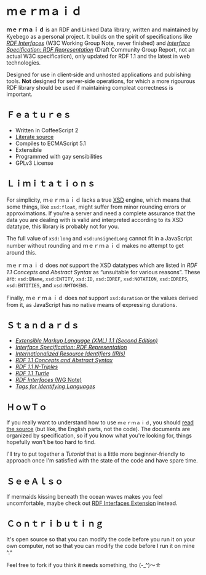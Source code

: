 #  ｍｅｒｍａｉｄ  #

**ｍｅｒｍａｉｄ** is an RDF and Linked Data library, written and
  maintained by Kyebego as a personal project.
It builds on the spirit of specifications like [_RDF Interfaces_][RDFI]
  (W3C Working Group Note, never finished) and
  [_Interface Specification: RDF Representation_][RDFJS] (Draft
  Community Group Report, not an actual W3C specification), only
  updated for RDF 1.1 and the latest in web technologies.

Designed for use in client&hyphen;side and unhosted applications and
  publishing tools.
**Not** designed for server&hyphen;side operations, for which a more
  rigourous RDF library should be used if maintaining compleat
  correctness is important.

##  Ｆｅａｔｕｒｅｓ  ##

+ Written in CoffeeScript 2
+ [Literate source](./Sources/)
+ Compiles to ECMAScript 5.1
+ Extensible
+ Programmed with gay sensibilities
+ GPLv3 License

##  Ｌｉｍｉｔａｔｉｏｎｓ  ##

For simplicity, ｍｅｒｍａｉｄ lacks a true [XSD][XSD11-2] engine,
  which means that some things, like `xsd:float`, might suffer from
  minor rounding errors or approximations.
If you're a server and need a complete assurance that the data you are
  dealing with is valid and interpreted according to its XSD datatype,
  this library is probably not for you.

The full value of `xsd:long` and `xsd:unsignedLong` cannot fit in a
  JavaScript number without rounding and ｍｅｒｍａｉｄ makes no
  attempt to get around this.

ｍｅｒｍａｉｄ does *not* support the XSD datatypes which are listed
  in _RDF 1.1 Concepts and Abstract Syntax_ as “unsuitable for various
  reasons”.
These are: `xsd:QName`, `xsd:ENTITY`, `xsd:ID`, `xsd:IDREF`,
  `xsd:NOTATION`, `xsd:IDREFS`, `xsd:ENTITIES`, and `xsd:NMTOKENS`.

Finally, ｍｅｒｍａｉｄ does *not* support `xsd:duration` or the values
  derived from it, as JavaScript has no native means of expressing
  durations.

##  Ｓｔａｎｄａｒｄｓ  ##

+ [_Extensible Markup Language (XML) 1.1 (Second Edition)_][XML11]
+ [_Interface Specification: RDF Representation_][RDFJS]
+ [_Internationalized Resource Identifiers (IRIs)_][RFC3987]
+ [_RDF 1.1 Concepts and Abstract Syntax_][RDF11-Concepts]
+ [_RDF 1.1 N-Triples_][NT11]
+ [_RDF 1.1 Turtle_][Turtle11]
+ [_RDF Interfaces_ (WG Note)][RDFI]
+ [_Tags for Identifying Languages_][BCP47]

##  ＨｏｗＴｏ  ##

If you really want to understand how to use `ｍｅｒｍａｉｄ`, you
  should [read the source](./Source/) (but like, the English parts, not
  the code).
The documents are organized by specification, so if you know what
  you're looking for, things hopefully won't be too hard to find.

I'll try to put together a _Tutorial_ that is a little more
  beginner&hyphen;friendly to approach once I'm satisfied with the
  state of the code and have spare time.

##  ＳｅｅＡｌｓｏ  ##

If mermaids kissing beneath the ocean waves makes you feel
  uncomfortable, maybe check out [RDF Interfaces Extension][RDF-Ext]
  instead.

##  Ｃｏｎｔｒｉｂｕｔｉｎｇ  ##

It's open source so that you can modify the code before you run it on
  your own computer, not so that you can modify the code before I run
  it on mine ^.^

Feel free to fork if you think it needs something, tho (-_^)〜☆

[BCP47]:          <https://tools.ietf.org/html/bcp47>
[RDF-EXT]:        <https://github.com/rdf-ext/rdf-ext>
[RDF11-Concepts]: <https://www.w3.org/TR/rdf11-concepts/>
[RDFI]:           <https://www.w3.org/TR/rdf-interfaces/>
[RDFJS]:          <http://rdf.js.org/>
[RFC3987]:        <https://tools.ietf.org/html/rfc3987>
[NT11]:           <https://www.w3.org/TR/2014/REC-n-triples-20140225/>
[Turtle11]:       <https://www.w3.org/TR/turtle/>
[XML11]:          <https://www.w3.org/TR/xml11/>
[XSD11-2]:        <https://www.w3.org/TR/xmlschema11-2/>
